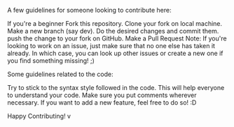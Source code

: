 A few guidelines for someone looking to contribute here:

If you're a beginner
Fork this repository.
Clone your fork on local machine.
Make a new branch (say dev).
Do the desired changes and commit them.
push the change to your fork on GitHub.
Make a Pull Request
Note: If you're looking to work on an issue, just make sure that no one else has taken it already. In which case, you can look up other issues or create a new one if you find something missing! ;)

Some guidelines related to the code:

Try to stick to the syntax style followed in the code. This will help everyone to understand your code.
Make sure you put comments wherever necessary.
If you want to add a new feature, feel free to do so! :D

Happy Contributing! v
